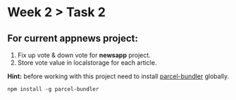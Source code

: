 # Week 2 > Task 2
## For current appnews project:
1. Fix up vote & down vote for **newsapp** project.
2. Store vote value  in localstorage for each article.

**Hint:** before working with this project need to install [parcel-bundler](https://github.com/parcel-bundler/parcel) globally.

```
npm install -g parcel-bundler
```
